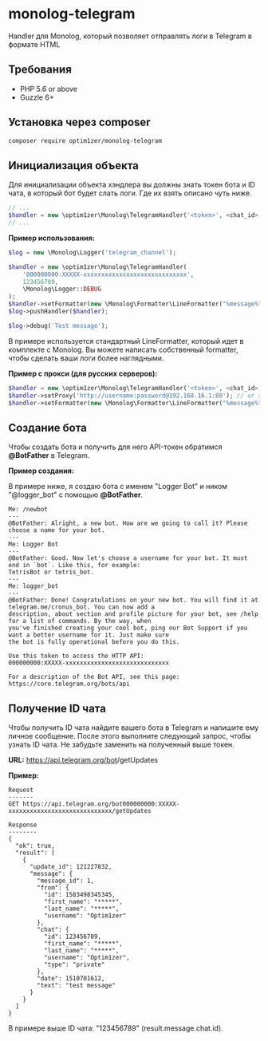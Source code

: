 # monolog-telegram
Handler для Monolog, который позволяет отправлять логи в Telegram в формате HTML

Требования
------------

- PHP 5.6 or above
- Guzzle 6+

Установка через composer
-------------------------

```bash
composer require optim1zer/monolog-telegram  
```

Инициализация объекта
------------------------

Для инициализации объекта хэндлера вы должны знать токен бота и ID чата, в который бот будет слать логи.
Где их взять описано чуть ниже.

```php
// ...
$handler = new \optim1zer\Monolog\TelegramHandler('<token>', <chat_id>, <log_level>);
// ...
```

**Пример использования:**

```php
$log = new \Monolog\Logger('telegram_channel');

$handler = new \optim1zer\Monolog\TelegramHandler(
    '000000000:XXXXX-xxxxxxxxxxxxxxxxxxxxxxxxxxxxx',
    123456789,
    \Monolog\Logger::DEBUG
);
$handler->setFormatter(new \Monolog\Formatter\LineFormatter("%message%", null, true));
$log->pushHandler($handler);

$log->debug('Test message');
```

В примере используется стандартный LineFormatter, который идет в комплекте с Monolog. Вы можете написать собственный formatter, чтобы сделать ваши логи более наглядными.

**Пример с прокси (для русских серверов):**

```php
$handler = new \optim1zer\Monolog\TelegramHandler('<token>', <chat_id>, <log_level>);
$handler->setProxy('http://username:password@192.168.16.1:80'); // or simply 'http://192.168.16.1:80'
$handler->setFormatter(new \Monolog\Formatter\LineFormatter("%message%", null, true));
```

Создание бота
--------------

Чтобы создать бота и получить для него API-токен обратимся **@BotFather** в Telegram.

**Пример создания:**

В примере ниже, я создаю бота с именем "Logger Bot" и ником "@logger_bot" с помощью **@BotFather**.

```
Me: /newbot
---
@BotFather: Alright, a new bot. How are we going to call it? Please choose a name for your bot.
---
Me: Logger Bot
---
@BotFather: Good. Now let's choose a username for your bot. It must end in `bot`. Like this, for example: 
TetrisBot or tetris_bot.
---
Me: logger_bot
---
@BotFather: Done! Congratulations on your new bot. You will find it at telegram.me/cronus_bot. You can now add a 
description, about section and profile picture for your bot, see /help for a list of commands. By the way, when 
you've finished creating your cool bot, ping our Bot Support if you want a better username for it. Just make sure 
the bot is fully operational before you do this.

Use this token to access the HTTP API:
000000000:XXXXX-xxxxxxxxxxxxxxxxxxxxxxxxxxxxx

For a description of the Bot API, see this page: https://core.telegram.org/bots/api
```

Получение ID чата
----------------------

Чтобы получить ID чата найдите вашего бота в Telegram и напишите ему личное сообщение.
После этого выполните следующий запрос, чтобы узнать ID чата. Не забудьте заменить <token> на полученный выше токен. 

**URL:** https://api.telegram.org/bot<token>/getUpdates

**Пример:**

```
Request
-------
GET https://api.telegram.org/bot000000000:XXXXX-xxxxxxxxxxxxxxxxxxxxxxxxxxxxx/getUpdates

Response
--------
{
  "ok": true,
  "result": [
    {
      "update_id": 121227832,
      "message": {
        "message_id": 1,
        "from": {
          "id": 1583498345345,
          "first_name": "*****",
          "last_name": "*****",
          "username": "Optim1zer"
        },
        "chat": {
          "id": 123456789,
          "first_name": "*****",
          "last_name": "*****",
          "username": "Optim1zer",
          "type": "private"
        },
        "date": 1510701612,
        "text": "test message"
      }
    }
  ]
}
```

В примере выше ID чата: "123456789" (result.message.chat.id).